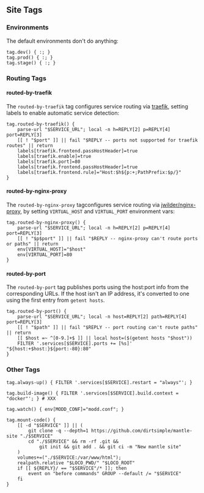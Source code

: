 ## Site Tags

### Environments

The default environments don't do anything:

```shell
tag.dev() { :; }
tag.prod() { :; }
tag.stage() { :; }
```

### Routing Tags

#### routed-by-traefik

The `routed-by-traefik` tag configures service routing via [traefik](https://docs.traefik.io), setting labels to enable automatic service detection:

```shell
tag.routed-by-traefik() {
	parse-url "$SERVICE_URL"; local -n h=REPLY[2] p=REPLY[4] port=REPLY[3]
	[[ ! "$port" ]] || fail "$REPLY -- ports not supported for traefik routes" || return
	labels[traefik.frontend.passHostHeader]=true
	labels[traefik.enable]=true
	labels[traefik.port]=80
	labels[traefik.frontend.passHostHeader]=true
	labels[traefik.frontend.rule]="Host:$h${p:+;PathPrefix:$p/}"
}
```

#### routed-by-nginx-proxy

The `routed-by-nginx-proxy` tagconfigures service routing via [jwilder/nginx-proxy](https://github.com/jwilder/nginx-proxy), by setting `VIRTUAL_HOST` and `VIRTUAL_PORT` environment vars:

```shell
tag.routed-by-nginx-proxy() {
	parse-url "$SERVICE_URL"; local -n h=REPLY[2] p=REPLY[4] port=REPLY[3]
	[[ ! "$p$port" ]] || fail "$REPLY -- nginx-proxy can't route ports or paths" || return
	env[VIRTUAL_HOST]="$host"
	env[VIRTUAL_PORT]=80
}
```
#### routed-by-port

The `routed-by-port` tag publishes ports using the host:port info from the corresponding URLs.  If the host isn't an IP address, it's converted to one using the first entry from `getent hosts`.

```shell
tag.routed-by-port() {
	parse-url "$SERVICE_URL"; local -n host=REPLY[2] path=REPLY[4] port=REPLY[3]
	[[ ! "$path" ]] || fail "$REPLY -- port routing can't route paths" || return
	[[ $host =~ ^[0-9.]+$ ]] || local host=($(getent hosts "$host"))
	FILTER '.services[$SERVICE].ports += [%s]' "${host:+$host:}${port:-80}:80"
}
```
### Other Tags

```shell
tag.always-up() { FILTER '.services[$SERVICE].restart = "always"'; }

tag.build-image() { FILTER '.services[$SERVICE].build.context = "docker"'; } # XXX

tag.watch() { env[MODD_CONF]="modd.conf"; }

tag.mount-code() {
	[[ -d "$SERVICE" ]] || (
		git clone -q --depth=1 https://github.com/dirtsimple/mantle-site "./$SERVICE"
		cd "./$SERVICE" && rm -rf .git &&
			git init && git add . && git ci -m "New mantle site"
	)
	volumes+=("./$SERVICE:/var/www/html");
	realpath.relative "$LOCO_PWD/" "$LOCO_ROOT"
	if [[ ${REPLY}/ == "$SERVICE"/* ]]; then
		event on "before commands" GROUP --default /= "$SERVICE"
	fi
}

```

